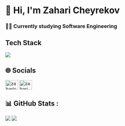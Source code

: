 # 👋 Hi, I'm Zahari Cheyrekov

### 👨‍💻 Currently studying Software Engineering

## Tech Stack

<a href="https://skillicons.dev">
   <img src="https://skillicons.dev/icons?i=js,html,css,react,java,firebase,idea,vscode" />
</a>

## 🌐 Socials
<p align="left">
<a href="https://www.linkedin.com/in/zahari-cheyrekov-5647a9227/" target="blank"><img align="center" src="https://raw.githubusercontent.com/rahuldkjain/github-profile-readme-generator/master/src/images/icons/Social/linked-in-alt.svg" alt="zaharicheyrekov" height="30" width="40" /></a>
<a href="https://www.facebook.com/zahari.cheyrekov/" target="blank"><img align="center" src="https://raw.githubusercontent.com/rahuldkjain/github-profile-readme-generator/master/src/images/icons/Social/facebook.svg" alt="zahari cheyrekov" height="30" width="40" /></a>
</p>

## 📊 GitHub Stats :
![](https://github-readme-stats.vercel.app/api/top-langs/?username=ZahariCheyrekov&theme=dark&hide_border=false&include_all_commits=false&count_private=false&layout=compact)
![](https://github-readme-streak-stats.herokuapp.com/?user=ZahariCheyrekov&theme=dark&hide_border=false)

